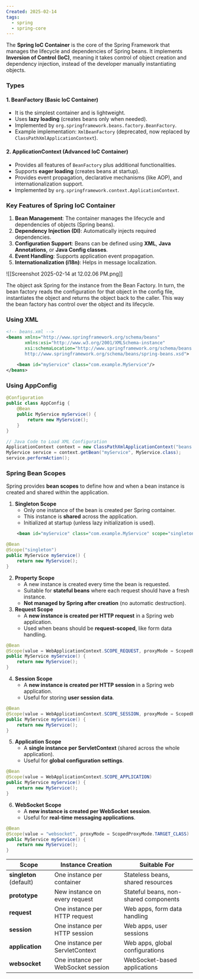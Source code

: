```yaml
---
Created: 2025-02-14
tags:
  - spring
  - spring-core
---
```


The **Spring IoC Container** is the core of the Spring Framework that manages the lifecycle and dependencies of Spring beans. It implements **Inversion of Control (IoC)**, meaning it takes control of object creation and dependency injection, instead of the developer manually instantiating objects.

### Types
#### 1. **BeanFactory (Basic IoC Container)**

- It is the simplest container and is lightweight.
- Uses **lazy loading** (creates beans only when needed).
- Implemented by `org.springframework.beans.factory.BeanFactory`.
- Example implementation: `XmlBeanFactory` (deprecated, now replaced by `ClassPathXmlApplicationContext`).
#### 2. **ApplicationContext (Advanced IoC Container)**

- Provides all features of `BeanFactory` plus additional functionalities.
- Supports **eager loading** (creates beans at startup).
- Provides event propagation, declarative mechanisms (like AOP), and internationalization support.
- Implemented by `org.springframework.context.ApplicationContext`.

### Key Features of Spring IoC Container

1. **Bean Management**: The container manages the lifecycle and dependencies of objects (Spring beans).
2. **Dependency Injection (DI)**: Automatically injects required dependencies.
3. **Configuration Support**: Beans can be defined using **XML**, **Java Annotations**, or **Java Config classes**.
4. **Event Handling**: Supports application event propagation.
5. **Internationalization (i18n)**: Helps in message localization.

![[Screenshot 2025-02-14 at 12.02.06 PM.png]]

The object ask Spring for the instance from the Bean Factory. In turn, the bean factory reads the configuration for that object in the config file, instantiates the object and returns the object back to the caller. This way the bean factory has control over the object and its lifecycle.

### Using XML
```xml
<!-- beans.xml -->
<beans xmlns="http://www.springframework.org/schema/beans"
       xmlns:xsi="http://www.w3.org/2001/XMLSchema-instance"
       xsi:schemaLocation="http://www.springframework.org/schema/beans
       http://www.springframework.org/schema/beans/spring-beans.xsd">
    
    <bean id="myService" class="com.example.MyService"/>
</beans>
```
### Using AppConfig
```java
@Configuration
public class AppConfig {
    @Bean
    public MyService myService() {
        return new MyService();
    }
}
```

```java
// Java Code to Load XML Configuration
ApplicationContext context = new ClassPathXmlApplicationContext("beans.xml");
MyService service = context.getBean("myService", MyService.class);
service.performAction();
```


### Spring Bean Scopes
Spring provides **bean scopes** to define how and when a bean instance is created and shared within the application.

1. **Singleton Scope** 
	- Only one instance of the bean is created per Spring container.
	- This instance is **shared** across the application.
	- Initialized at startup (unless lazy initialization is used).
```xml
	<bean id="myService" class="com.example.MyService" scope="singleton"/>
```

```java
@Bean
@Scope("singleton")
public MyService myService() {
    return new MyService();
}
```

2. **Property Scope** 
	- A new instance is created every time the bean is requested.
	- Suitable for **stateful beans** where each request should have a fresh instance.
	- **Not managed by Spring after creation** (no automatic destruction).
3. **Request Scope**
	- A **new instance is created per HTTP request** in a Spring web application.
	- Used when beans should be **request-scoped**, like form data handling.
```java
@Bean
@Scope(value = WebApplicationContext.SCOPE_REQUEST, proxyMode = ScopedProxyMode.TARGET_CLASS)
public MyService myService() {
    return new MyService();
}
```
4. **Session Scope**
	- A **new instance is created per HTTP session** in a Spring web application.
	- Useful for storing **user session data**.
```java
@Bean
@Scope(value = WebApplicationContext.SCOPE_SESSION, proxyMode = ScopedProxyMode.TARGET_CLASS)
public MyService myService() {
    return new MyService();
}
```
5. **Application Scope**
	- A **single instance per ServletContext** (shared across the whole application).
	- Useful for **global configuration settings**.
```java
@Bean
@Scope(value = WebApplicationContext.SCOPE_APPLICATION)
public MyService myService() {
    return new MyService();
}
```
6. **WebSocket Scope**
	- A **new instance is created per WebSocket session**.
	- Useful for **real-time messaging applications**.
```java
@Bean
@Scope(value = "websocket", proxyMode = ScopedProxyMode.TARGET_CLASS)
public MyService myService() {
    return new MyService();
}
```

| Scope                   | Instance Creation                  | Suitable For                          |
| ----------------------- | ---------------------------------- | ------------------------------------- |
| **singleton** (default) | One instance per container         | Stateless beans, shared resources     |
| **prototype**           | New instance on every request      | Stateful beans, non-shared components |
| **request**             | One instance per HTTP request      | Web apps, form data handling          |
| **session**             | One instance per HTTP session      | Web apps, user sessions               |
| **application**         | One instance per ServletContext    | Web apps, global configurations       |
| **websocket**           | One instance per WebSocket session | WebSocket-based applications          |
